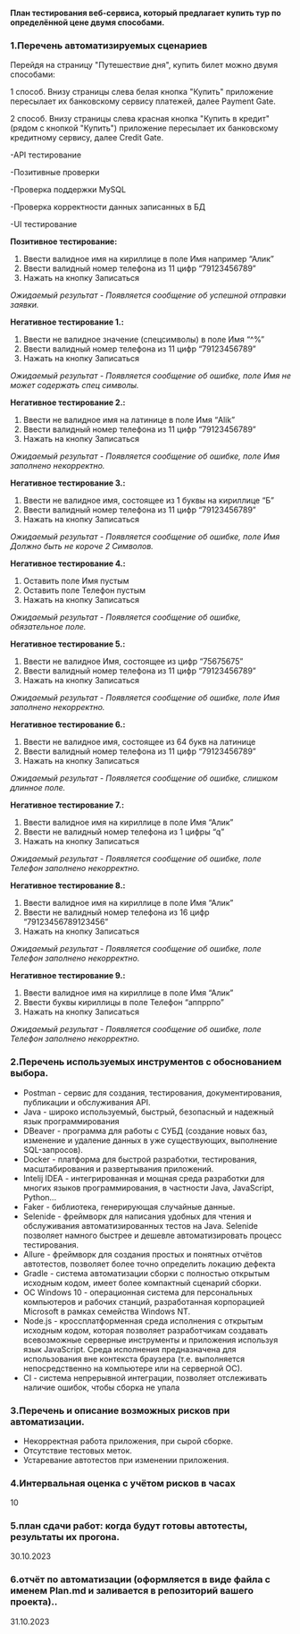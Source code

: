 **План тестирования веб-сервиса, который предлагает купить тур по определённой цене двумя способами.**

 ### 1.Перечень автоматизируемых сценариев

Перейдя на страницу "Путешествие дня", купить билет можно двумя способами:

1 способ. Внизу страницы слева белая кнопка "Купить" приложение пересылает их банковскому сервису платежей, далее Payment Gate.

2 способ. Внизу страницы слева красная кнопка "Купить в кредит" (рядом с кнопкой "Купить") приложение пересылает их банковскому кредитному сервису, далее Credit Gate.


-API тестирование

-Позитивные проверки

-Проверка поддержки MySQL 

-Проверка корректности данных записанных в БД

-UI тестирование

**Позитивное тестирование:**
1.	Ввести валидное имя на кириллице в поле Имя например “Алик”
2.	Ввести валидный номер телефона из 11 цифр “79123456789”
3.	Нажать на кнопку Записаться

_Ожидаемый результат - Появляется сообщение об успешной отправки заявки._

**Негативное тестирование 1.:**
1.	Ввести не валидное значение (спецсимволы) в поле Имя “$%$^%”
2.	Ввести валидный номер телефона из 11 цифр “79123456789”
3.	Нажать на кнопку Записаться

_Ожидаемый результат - Появляется сообщение об ошибке, поле Имя не может содержать спец символы._

**Негативное тестирование 2.:**
1.	Ввести не валидное имя на латинице в поле Имя “Alik”
2.	Ввести валидный номер телефона из 11 цифр “79123456789”
3.	Нажать на кнопку Записаться

_Ожидаемый результат - Появляется сообщение об ошибке, поле Имя заполнено некорректно._

**Негативное тестирование 3.:**
1.	Ввести не валидное имя, состоящее из 1 буквы на кириллице “Б”
2.	Ввести валидный номер телефона из 11 цифр “79123456789”
3.	Нажать на кнопку Записаться

_Ожидаемый результат - Появляется сообщение об ошибке, поле Имя Должно быть не короче 2 Символов._

**Негативное тестирование 4.:**
1.	Оставить поле Имя пустым
2.	Оставить поле Телефон пустым
3.	Нажать на кнопку Записаться

_Ожидаемый результат - Появляется сообщение об ошибке, обязательное поле._

**Негативное тестирование 5.:**
1.	Ввести не валидное Имя, состоящее из цифр “75675675”
2.	Ввести валидный номер телефона из 11 цифр “79123456789”
3.	Нажать на кнопку Записаться

_Ожидаемый результат - Появляется сообщение об ошибке, поле Имя заполнено некорректно._

**Негативное тестирование 6.:**
1.	Ввести не валидное имя, состоящее из 64 букв на латинице
2.	Ввести валидный номер телефона из 11 цифр “79123456789”
3.	Нажать на кнопку Записаться

_Ожидаемый результат - Появляется сообщение об ошибке, слишком длинное поле._

**Негативное тестирование 7.:**
1.	Ввести валидное имя на кириллице в поле Имя “Алик”
2.	Ввести не валидный номер телефона из 1 цифры “q”
3.	Нажать на кнопку Записаться

_Ожидаемый результат - Появляется сообщение об ошибке, поле Телефон заполнено некорректно._

**Негативное тестирование 8.:**
1.	Ввести валидное имя на кириллице в поле Имя “Алик”
2.	Ввести не валидный номер телефона из 16 цифр “79123456789123456”
3.	Нажать на кнопку Записаться

_Ожидаемый результат - Появляется сообщение об ошибке, поле Телефон заполнено некорректно._

**Негативное тестирование 9.:**
1.	Ввести валидное имя на кириллице в поле Имя “Алик”
2.	Ввести буквы кириллицы в поле Телефон “аппррпо”
3.	Нажать на кнопку Записаться

_Ожидаемый результат - Появляется сообщение об ошибке, поле Телефон заполнено некорректно._

 ### 2.Перечень используемых инструментов с обоснованием выбора.

 - Postman - сервис для создания, тестирования, документирования, публикации и обслуживания API. 
 - Java - широко используемый, быстрый, безопасный и надежный язык программирования
 - DBeaver - программа для работы с СУБД (создание новых баз, изменение и удаление данных в уже существующих, выполнение SQL-запросов).
 - Docker - платформа для быстрой разработки, тестирования, масштабирования и развертывания приложений.
 - Intelij IDEA - интегрированная и мощная среда разработки для многих языков программирования, в частности Java, JavaScript, Python...
 - Faker - библиотека,  генерирующая случайные данные.
 - Selenide - фреймворк для написания удобных для чтения и обслуживания автоматизированных тестов на Java. Selenide позволяет намного быстрее и дешевле автоматизировать процесс тестирования.
 - Allure - фреймворк для создания простых и понятных отчётов автотестов, позволяет более точно определить локацию дефекта
 - Gradle - система автоматизации сборки с полностью открытым исходным кодом, имеет более компактный сценарий сборки.
 - ОС Windows 10 - операционная система для персональных компьютеров и рабочих станций, разработанная корпорацией Microsoft в рамках семейства Windows NT.
 - Node.js - кроссплатформенная среда исполнения с открытым исходным кодом, которая позволяет разработчикам создавать всевозможные серверные инструменты и приложения используя язык JavaScript. Среда исполнения предназначена для использования вне контекста браузера (т.е. выполняется непосредственно на компьютере или на серверной ОС).
 - CI - система непрерывной интеграции, позволяет отслеживать наличие ошибок, чтобы сборка не упала

 ### 3.Перечень и описание возможных рисков при автоматизации.

 - Некорректная работа приложения, при сырой сборке.
 - Отсутствие тестовых меток.
 - Устаревание автотестов при изменении приложения.

 ### 4.Интервальная оценка с учётом рисков в часах

 10

 ### 5.план сдачи работ: когда будут готовы автотесты, результаты их прогона.

 30.10.2023

 ### 6.отчёт по автоматизации (оформляется в виде файла с именем Plan.md и заливается в репозиторий вашего проекта)..

 31.10.2023
